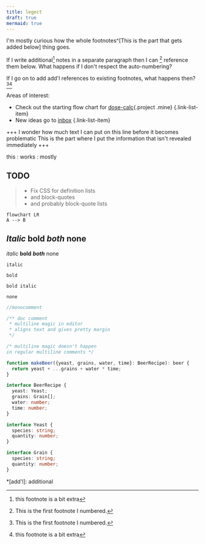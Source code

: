 ```yaml
---
title: legect
draft: true
mermaid: true
---
```


I'm mostly curious how the whole footnotes^[This is the part that gets added below] thing goes.

If I write additional[^extra] notes in a separate paragraph then I can [^1] reference them below. What happens if I don't respect the auto-numbering?

If I go on to add add'l references to existing footnotes, what happens then?[^1][^extra]

Areas of interest:

- Check out the starting flow chart for [dose-calc](../dose-calc){.project .mine} {.link-list-item}
- New ideas go to [inbox](../inbox) {.link-list-item}

+++ I wonder how much text I can put on this line before it becomes problematic
This is the part where I put the information that isn't revealed immediately
+++

this
: works
: mostly

## TODO

> - Fix CSS for definition lists
> - and block-quotes
> - and probably block-quote lists

```mermaid
flowchart LR
A --> B
```

## *Italic* **bold** ***both*** none

*italic* **bold** ***both*** none

``` {style="font-style:italic;"}
italic
```

``` {style="font-weight:bold;"}
bold
```

``` {style="font-style:italic;font-weight:bold;"}
bold italic
```

``` {tabindex}
none
```

```ts
//monocomment

/** doc comment
 * multiline magic in editor
 * aligns text and gives pretty margin
 */

/* multiline magic doesn't happen
in regular multiline comments */

function makeBeer({yeast, grains, water, time}: BeerRecipe): beer {
  return yeast + ...grains + water * time;
}

interface BeerRecipe {
  yeast: Yeast;
  grains: Grain[];
  water: number;
  time: number;
}

interface Yeast {
  species: string;
  quantity: number;
}

interface Grain {
  species: string;
  quantity: number;
}
```

*[add'l]: additional

[^extra]: this footnote is a bit extra
[^1]: This is the first footnote I numbered.
